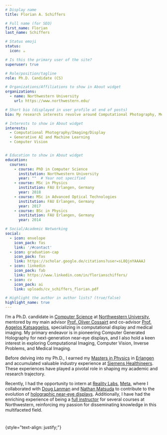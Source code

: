 ```yaml
---
# Display name
title: Florian A. Schiffers

# Full name (for SEO)
first_name: Florian
last_name: Schiffers

# Status emoji
status:
  icon: ☕️

# Is this the primary user of the site?
superuser: true

# Role/position/tagline
role: Ph.D. Candidate (CS)

# Organizations/Affiliations to show in About widget
organizations:
  - name: Northwestern University
    url: https://www.northwestern.edu/

# Short bio (displayed in user profile at end of posts)
bio: My research interests revolve around Computational Photography, Medical Imaging, and Computational Displays.

# Interests to show in About widget
interests:
  - Computational Photography/Imaging/Display
  - Generative AI and Machine Learning
  - Computer Vision


# Education to show in About widget
education:
  courses:
    - course: PhD in Computer Science
      institution: Northwestern University
      year: ""  # Year not specified
    - course: MSc in Physics
      institution: FAU Erlangen, Germany
      year: 2018
    - course: MSc in Advanced Optical Technologies
      institution: FAU Erlangen, Germany
      year: 2017
    - course: BSc in Physics
      institution: FAU Erlangen, Germany
      year: 2014

# Social/Academic Networking
social:
  - icon: envelope
    icon_pack: fas
    link: '/#contact'
  - icon: graduation-cap
    icon_pack: fas
    link: https://scholar.google.de/citations?user=sL8QjnYAAAAJ
  - icon: linkedin
    icon_pack: fab
    link: https://www.linkedin.com/in/florianschiffers/
  - icon: cv
    icon_pack: ai
    link: uploads/cv_schiffers_florian.pdf

# Highlight the author in author lists? (true/false)
highlight_name: true
---
```


I’m a Ph.D. candidate in [Computer Science]() at [Northwestern University](https://en.wikipedia.org/wiki/Northwestern_University), mentored by my main advisor [Prof. Oliver Cossairt](https://compphotolab.northwestern.edu/) and co-advisor [Prof. Aggelos Katsaggelos](https://www.mccormick.northwestern.edu/research-faculty/directory/profiles/katsaggelos-aggelos.html), specializing in computational display and medical imaging. My primary endeavor is in pioneering Computer Generated Holography for next-generation near-eye displays, and I also hold a keen interest in exploring Computational Imaging, Computer Vision, Inverse Problems, and Medical Imaging.

Before delving into my Ph.D., I earned my [Masters in Physics](https://www.physics.nat.fau.eu/studies/bsc-and-msc-in-physics/) in [Erlangen](https://www.fau.de/) and accumulated valuable industry experience at [Siemens Healthineers](https://en.wikipedia.org/wiki/Siemens_Healthineers). These experiences have played a pivotal role in shaping my academic and research trajectory.

Recently, I had the opportunity to intern at [Reality Labs](https://en.wikipedia.org/wiki/Reality_Labs), [Meta](https://en.wikipedia.org/wiki/Meta_Platforms), where I collaborated with [Doug Lanman](https://scholar.google.com/citations?user=-qncsGYAAAAJ&hl=en) and [Nathan Matsuda](https://www.nathanmatsuda.com/) to contribute to the evolution of [holographic near-eye displays](https://light.princeton.edu/publication/stochastic_light_field_holography/). Additionally, I have had the enriching experience of being a [full instructor](teaching) for several courses at Northwestern, reinforcing my passion for disseminating knowledge in this multifaceted field.

#
{style="text-align: justify;"}

